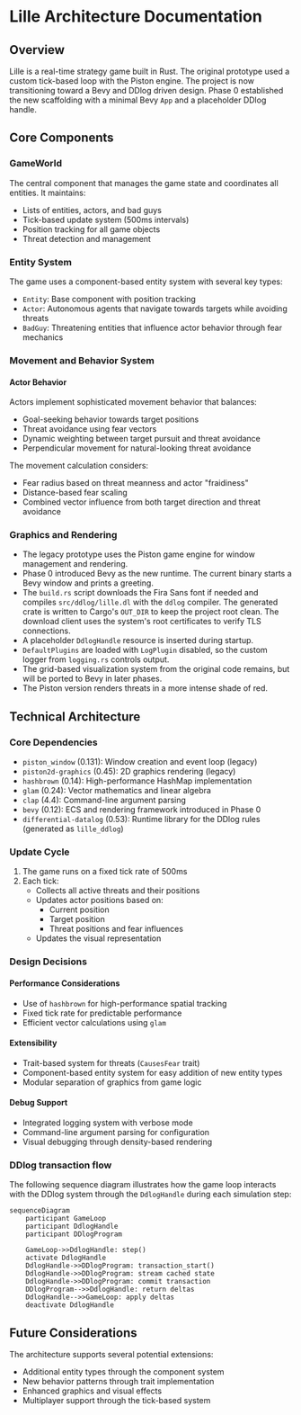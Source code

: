 # Lille Architecture Documentation

## Overview

Lille is a real-time strategy game built in Rust. The original prototype used a
custom tick-based loop with the Piston engine. The project is now transitioning
toward a Bevy and DDlog driven design. Phase 0 established the new scaffolding
with a minimal Bevy `App` and a placeholder DDlog handle.

## Core Components

### GameWorld

The central component that manages the game state and coordinates all entities.
It maintains:

- Lists of entities, actors, and bad guys
- Tick-based update system (500ms intervals)
- Position tracking for all game objects
- Threat detection and management

### Entity System

The game uses a component-based entity system with several key types:

- `Entity`: Base component with position tracking
- `Actor`: Autonomous agents that navigate towards targets while avoiding
  threats
- `BadGuy`: Threatening entities that influence actor behavior through fear
  mechanics

### Movement and Behavior System

#### Actor Behavior

Actors implement sophisticated movement behavior that balances:

- Goal-seeking behavior towards target positions
- Threat avoidance using fear vectors
- Dynamic weighting between target pursuit and threat avoidance
- Perpendicular movement for natural-looking threat avoidance

The movement calculation considers:

- Fear radius based on threat meanness and actor "fraidiness"
- Distance-based fear scaling
- Combined vector influence from both target direction and threat avoidance

### Graphics and Rendering

- The legacy prototype uses the Piston game engine for window management and
  rendering.
- Phase 0 introduced Bevy as the new runtime. The current binary starts a Bevy
  window and prints a greeting.
- The `build.rs` script downloads the Fira Sans font if needed and compiles
  `src/ddlog/lille.dl` with the `ddlog` compiler. The generated crate is written
  to Cargo's `OUT_DIR` to keep the project root clean. The download client uses
  the system's root certificates to verify TLS connections.
- A placeholder `DdlogHandle` resource is inserted during startup.
- `DefaultPlugins` are loaded with `LogPlugin` disabled, so the custom logger
  from `logging.rs` controls output.
- The grid-based visualization system from the original code remains, but will
  be ported to Bevy in later phases.
- The Piston version renders threats in a more intense shade of red.

## Technical Architecture

### Core Dependencies

- `piston_window` (0.131): Window creation and event loop (legacy)
- `piston2d-graphics` (0.45): 2D graphics rendering (legacy)
- `hashbrown` (0.14): High-performance HashMap implementation
- `glam` (0.24): Vector mathematics and linear algebra
- `clap` (4.4): Command-line argument parsing
- `bevy` (0.12): ECS and rendering framework introduced in Phase 0
- `differential-datalog` (0.53): Runtime library for the DDlog rules (generated
  as `lille_ddlog`)

### Update Cycle

1. The game runs on a fixed tick rate of 500ms
2. Each tick:
   - Collects all active threats and their positions
   - Updates actor positions based on:
     - Current position
     - Target position
     - Threat positions and fear influences
   - Updates the visual representation

### Design Decisions

#### Performance Considerations

- Use of `hashbrown` for high-performance spatial tracking
- Fixed tick rate for predictable performance
- Efficient vector calculations using `glam`

#### Extensibility

- Trait-based system for threats (`CausesFear` trait)
- Component-based entity system for easy addition of new entity types
- Modular separation of graphics from game logic

#### Debug Support

- Integrated logging system with verbose mode
- Command-line argument parsing for configuration
- Visual debugging through density-based rendering

### DDlog transaction flow

The following sequence diagram illustrates how the game loop interacts with the
DDlog system through the `DdlogHandle` during each simulation step:

```mermaid
sequenceDiagram
    participant GameLoop
    participant DdlogHandle
    participant DDlogProgram

    GameLoop->>DdlogHandle: step()
    activate DdlogHandle
    DdlogHandle->>DDlogProgram: transaction_start()
    DdlogHandle->>DDlogProgram: stream cached state
    DdlogHandle->>DDlogProgram: commit transaction
    DDlogProgram-->>DdlogHandle: return deltas
    DdlogHandle-->>GameLoop: apply deltas
    deactivate DdlogHandle
```

## Future Considerations

The architecture supports several potential extensions:

- Additional entity types through the component system
- New behavior patterns through trait implementation
- Enhanced graphics and visual effects
- Multiplayer support through the tick-based system
